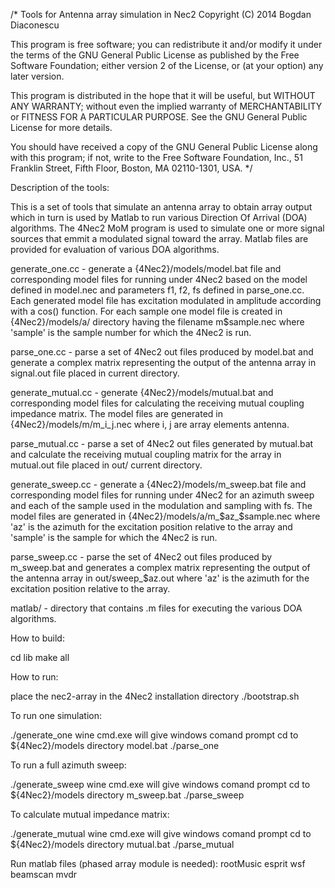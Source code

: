 /*
Tools for Antenna array simulation in Nec2
Copyright (C) 2014 Bogdan Diaconescu

This program is free software; you can redistribute it and/or
modify it under the terms of the GNU General Public License
as published by the Free Software Foundation; either version 2
of the License, or (at your option) any later version.

This program is distributed in the hope that it will be useful,
but WITHOUT ANY WARRANTY; without even the implied warranty of
MERCHANTABILITY or FITNESS FOR A PARTICULAR PURPOSE.  See the
GNU General Public License for more details.

You should have received a copy of the GNU General Public License
along with this program; if not, write to the Free Software
Foundation, Inc., 51 Franklin Street, Fifth Floor, Boston, MA  02110-1301, USA.
*/

Description of the tools:

This is a set of tools that simulate an antenna array to obtain array output which in turn is used by Matlab to run various Direction Of Arrival (DOA) algorithms. The 4Nec2 MoM program is used to simulate one or more signal sources that emmit a modulated signal toward the array. Matlab files are provided for evaluation of various DOA algorithms.

generate_one.cc - generate a {4Nec2}/models/model.bat file and corresponding model files for running under 4Nec2 based on the model defined in model.nec and parameters f1, f2, fs defined in parse_one.cc. Each generated model file has excitation modulated in amplitude according with a cos() function. For each sample one model file is created in {4Nec2}/models/a/ directory having the filename m$sample.nec where 'sample' is the sample number for which the 4Nec2 is run.

parse_one.cc - parse a set of 4Nec2 out files produced by model.bat and generate a complex matrix representing the output of the antenna array in signal.out file placed in current directory.

generate_mutual.cc - generate {4Nec2}/models/mutual.bat and corresponding model files for calculating the receiving mutual coupling impedance matrix. The model files are generated in {4Nec2}/models/m/m_i_j.nec where i, j are array elements antenna.

parse_mutual.cc - parse a set of 4Nec2 out files generated by mutual.bat and calculate the receiving mutual coupling matrix for the array in mutual.out file placed in out/ current directory.

generate_sweep.cc - generate a {4Nec2}/models/m_sweep.bat file and corresponding model files for running under 4Nec2 for an azimuth sweep and each of the sample used in the modulation and sampling with fs. The model files are generated in {4Nec2}/models/a/m_$az_$sample.nec where 'az' is the azimuth for the excitation position relative to the array and 'sample' is the sample for which the 4Nec2 is run.

parse_sweep.cc - parse the set of 4Nec2 out files produced by m_sweep.bat and generates a complex matrix representing the output of the antenna array in out/sweep_$az.out where 'az' is the azimuth for the excitation position relative to the array.

matlab/ - directory that contains .m files for executing the various DOA algorithms.

How to build:

 cd lib
 make all

How to run:

 place the nec2-array in the 4Nec2 installation directory
 ./bootstrap.sh

To run one simulation:

 ./generate_one
wine cmd.exe will give windows comand prompt
cd to ${4Nec2}/models directory
model.bat
 ./parse_one

To run a full azimuth sweep:

 ./generate_sweep
wine cmd.exe will give windows comand prompt
cd to ${4Nec2}/models directory
m_sweep.bat
 ./parse_sweep

To calculate mutual impedance matrix:

 ./generate_mutual
wine cmd.exe will give windows comand prompt
cd to ${4Nec2}/models directory
mutual.bat
 ./parse_mutual

Run matlab files (phased array module is needed):
 rootMusic
 esprit
 wsf
 beamscan
 mvdr

